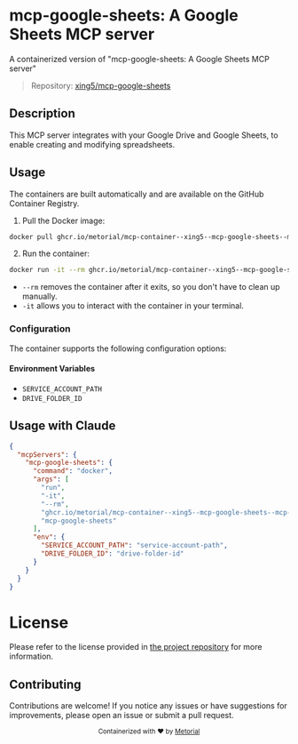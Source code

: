 
# mcp-google-sheets: A Google Sheets MCP server

A containerized version of "mcp-google-sheets: A Google Sheets MCP server"

> Repository: [xing5/mcp-google-sheets](https://github.com/xing5/mcp-google-sheets)

## Description

This MCP server integrates with your Google Drive and Google Sheets, to enable creating and modifying spreadsheets.


## Usage

The containers are built automatically and are available on the GitHub Container Registry.

1. Pull the Docker image:

```bash
docker pull ghcr.io/metorial/mcp-container--xing5--mcp-google-sheets--mcp-google-sheets
```

2. Run the container:

```bash
docker run -it --rm ghcr.io/metorial/mcp-container--xing5--mcp-google-sheets--mcp-google-sheets 
```

- `--rm` removes the container after it exits, so you don't have to clean up manually.
- `-it` allows you to interact with the container in your terminal.


### Configuration

The container supports the following configuration options:




#### Environment Variables

- `SERVICE_ACCOUNT_PATH`
- `DRIVE_FOLDER_ID`




## Usage with Claude

```json
{
  "mcpServers": {
    "mcp-google-sheets": {
      "command": "docker",
      "args": [
        "run",
        "-it",
        "--rm",
        "ghcr.io/metorial/mcp-container--xing5--mcp-google-sheets--mcp-google-sheets",
        "mcp-google-sheets"
      ],
      "env": {
        "SERVICE_ACCOUNT_PATH": "service-account-path",
        "DRIVE_FOLDER_ID": "drive-folder-id"
      }
    }
  }
}
```

# License

Please refer to the license provided in [the project repository](https://github.com/xing5/mcp-google-sheets) for more information.

## Contributing

Contributions are welcome! If you notice any issues or have suggestions for improvements, please open an issue or submit a pull request.

<div align="center">
  <sub>Containerized with ❤️ by <a href="https://metorial.com">Metorial</a></sub>
</div>
  